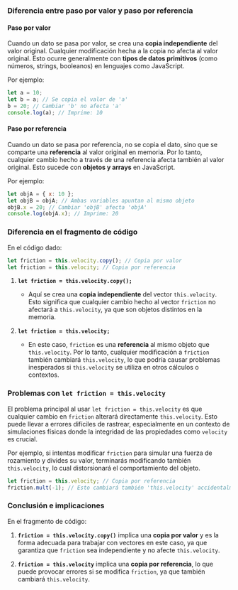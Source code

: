 ### Diferencia entre paso por valor y paso por referencia

#### Paso por valor
Cuando un dato se pasa por valor, se crea una **copia independiente** del valor original. Cualquier modificación hecha a la copia no afecta al valor original. Esto ocurre generalmente con **tipos de datos primitivos** (como números, strings, booleanos) en lenguajes como JavaScript.

Por ejemplo:

```js
let a = 10;
let b = a; // Se copia el valor de 'a'
b = 20; // Cambiar 'b' no afecta 'a'
console.log(a); // Imprime: 10
```

#### Paso por referencia
Cuando un dato se pasa por referencia, no se copia el dato, sino que se comparte una **referencia** al valor original en memoria. Por lo tanto, cualquier cambio hecho a través de una referencia afecta también al valor original. Esto sucede con **objetos y arrays** en JavaScript.

Por ejemplo:

```js
let objA = { x: 10 };
let objB = objA; // Ambas variables apuntan al mismo objeto
objB.x = 20; // Cambiar 'objB' afecta 'objA'
console.log(objA.x); // Imprime: 20
```

### Diferencia en el fragmento de código

En el código dado:

```js
let friction = this.velocity.copy(); // Copia por valor
let friction = this.velocity; // Copia por referencia
```

1. **`let friction = this.velocity.copy();`**
   - Aquí se crea una **copia independiente** del vector `this.velocity`. Esto significa que cualquier cambio hecho al vector `friction` no afectará a `this.velocity`, ya que son objetos distintos en la memoria.
   
2. **`let friction = this.velocity;`**
   - En este caso, `friction` es una **referencia** al mismo objeto que `this.velocity`. Por lo tanto, cualquier modificación a `friction` también cambiará `this.velocity`, lo que podría causar problemas inesperados si `this.velocity` se utiliza en otros cálculos o contextos.

### Problemas con `let friction = this.velocity`

El problema principal al usar `let friction = this.velocity` es que cualquier cambio en `friction` alterará directamente `this.velocity`. Esto puede llevar a errores difíciles de rastrear, especialmente en un contexto de simulaciones físicas donde la integridad de las propiedades como `velocity` es crucial.

Por ejemplo, si intentas modificar `friction` para simular una fuerza de rozamiento y divides su valor, terminarás modificando también `this.velocity`, lo cual distorsionará el comportamiento del objeto.

```js
let friction = this.velocity; // Copia por referencia
friction.mult(-1); // Esto cambiará también 'this.velocity' accidentalmente
```

### Conclusión e implicaciones

En el fragmento de código:

1. **`friction = this.velocity.copy()`** implica una **copia por valor** y es la forma adecuada para trabajar con vectores en este caso, ya que garantiza que `friction` sea independiente y no afecte `this.velocity`.

2. **`friction = this.velocity`** implica una **copia por referencia**, lo que puede provocar errores si se modifica `friction`, ya que también cambiará `this.velocity`.
